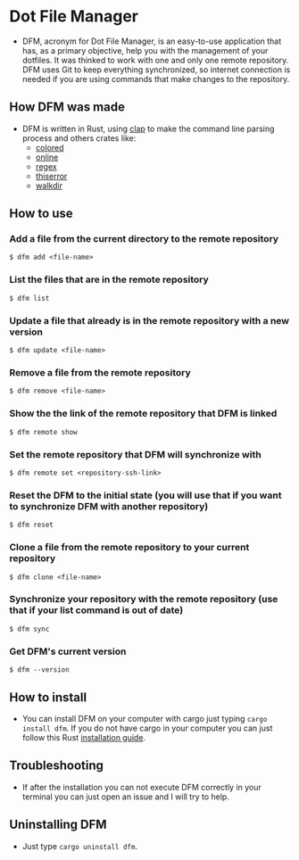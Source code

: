 # Dot File Manager

- DFM, acronym for Dot File Manager, is an easy-to-use application that has, as a primary objective, help you with the management of your dotfiles. It was thinked to work with one and only one remote repository. DFM uses Git to keep everything synchronized, so internet connection is needed if you are using commands that make changes to the repository.

## How DFM was made

- DFM is written in Rust, using [clap](https://crates.io/crates/clap) to make the command line parsing process and others crates like:
    - [colored](https://crates.io/crates/colored)
    - [online](https://crates.io/crates/online)
    - [regex](https://crates.io/crates/regex)
    - [thiserror](https://crates.io/crates/thiserror)
    - [walkdir](https://crates.io/crates/walkdir)

## How to use

### Add a file from the current directory to the remote repository

```
$ dfm add <file-name>
```

### List the files that are in the remote repository

```
$ dfm list
```

### Update a file that already is in the remote repository with a new version

```
$ dfm update <file-name>
```

### Remove a file from the remote repository

```
$ dfm remove <file-name>
```

### Show the the link of the remote repository that DFM is linked

```
$ dfm remote show
```

### Set the remote repository that DFM will synchronize with

```
$ dfm remote set <repository-ssh-link>
```

### Reset the DFM to the initial state (you will use that if you want to synchronize DFM with another repository)

```
$ dfm reset
```

### Clone a file from the remote repository to your current repository

```
$ dfm clone <file-name>
```

### Synchronize your repository with the remote repository (use that if your list command is out of date)

```
$ dfm sync
```

### Get DFM's current version

```
$ dfm --version
```

## How to install

- You can install DFM on your computer with cargo just typing ```cargo install dfm```. If you do not have cargo in your computer you can just follow this Rust [installation guide](https://www.rust-lang.org/tools/install).

## Troubleshooting

- If after the installation you can not execute DFM correctly in your terminal you can just open an issue and I will try to help.

## Uninstalling DFM

- Just type ```cargo uninstall dfm```.